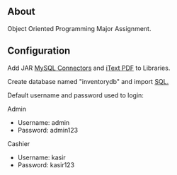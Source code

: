 ## About
Object Oriented Programming Major Assignment.

## Configuration
Add JAR [MySQL Connectors](https://cdn.mysql.com/archives/mysql-connector-java-8.3/mysql-connector-j-8.3.0.zip) and [iText PDF](https://repo1.maven.org/maven2/com/itextpdf/itextpdf/5.5.9/itextpdf-5.5.9.jar) to Libraries.

Create database named "inventorydb" and import [SQL.](https://github.com/hnfevo/inventory-store/files/15451134/inventorydb.zip)

Default username and password used to login:

Admin
- Username: admin
- Password: admin123

Cashier
- Username: kasir
- Password: kasir123
